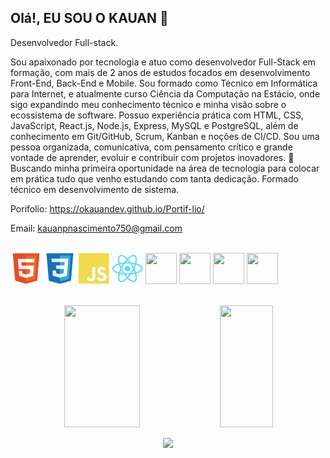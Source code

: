 ## Olá!, EU SOU O KAUAN 👋
Desenvolvedor Full-stack.

Sou apaixonado por tecnologia e atuo como desenvolvedor Full-Stack em formação, com mais de 2 anos de estudos focados em desenvolvimento Front-End, Back-End e Mobile.
Sou formado como Técnico em Informática para Internet, e atualmente curso Ciência da Computação na Estácio, onde sigo expandindo meu conhecimento técnico e minha visão sobre o ecossistema de software.
Possuo experiência prática com HTML, CSS, JavaScript, React.js, Node.js, Express, MySQL e PostgreSQL, além de conhecimento em Git/GitHub, Scrum, Kanban e noções de CI/CD.
Sou uma pessoa organizada, comunicativa, com pensamento crítico e grande vontade de aprender, evoluir e contribuir com projetos inovadores.
📩 Buscando minha primeira oportunidade na área de tecnologia para colocar em prática tudo que venho estudando com tanta dedicação.
Formado técnico em desenvolvimento de sistema.

Porifolio: https://okauandev.github.io/Portif-lio/

Email: kauanpnascimento750@gmail.com


<div style="display: inline_block"><br>
  
  <img align="center" alt="OkauanDev-HTML" height="50" width="50" src="https://raw.githubusercontent.com/devicons/devicon/master/icons/html5/html5-original.svg">
  <img align="center" alt="OkauanDev-CSS" height="50" width="50" src="https://raw.githubusercontent.com/devicons/devicon/master/icons/css3/css3-original.svg">
  <img align="center" alt="OkauanDev-Js" height="50" width="50" src="https://raw.githubusercontent.com/devicons/devicon/master/icons/javascript/javascript-plain.svg">
  <img align="center" alt="OkauanDev-React" height="50" width="50" src="https://raw.githubusercontent.com/devicons/devicon/master/icons/react/react-original.svg">
  <img src="https://cdn.jsdelivr.net/gh/devicons/devicon@latest/icons/nodejs/nodejs-original.svg" height="50" width="50" align="center" />
  <img src="https://cdn.jsdelivr.net/gh/devicons/devicon@latest/icons/sqldeveloper/sqldeveloper-original.svg" height="50" width="50" align="center" />
  <img src="https://cdn.jsdelivr.net/gh/devicons/devicon@latest/icons/mysql/mysql-original.svg"  height="50" width="50" align="center"/>
  <img src="https://cdn.jsdelivr.net/gh/devicons/devicon@latest/icons/git/git-original.svg" height="50" width="50" align="center"/>

</div><br>

<div align='center'>
<img src="./github/assets/bar.png" width="100%" height="8px"/>
<div align="center">  
  <img width="49%" height="195px" src="https://github-readme-stats.vercel.app/api?username=OkauanDev&show_icons=true&count_private=true&title_color=FF204E&icon_color=A0153E&text_color=c9d1d9&bg_color=0d1117&border_color=fff0" /> 
  <img width="41%" height="195px" src="https://github-readme-stats.vercel.app/api/top-langs/?username=OkauanDev&layout=compact&title_color=FF204E&text_color=fff&bg_color=0d1117&border_color=fff0" />
</div>

<a href="https://www.linkedin.com/in/kauan-pinheiro-do-nascimento/" target="_blank"><img src="https://img.shields.io/badge/-LinkedIn-%230077B5?style=for-the-badge&logo=linkedin&logoColor=white" target="_blank"></a> 
  
</div>
